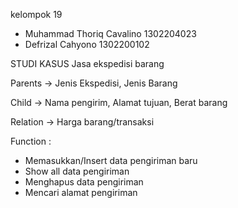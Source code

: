 kelompok 19 
- Muhammad Thoriq Cavalino 1302204023
- Defrizal Cahyono 1302200102


STUDI KASUS
Jasa ekspedisi barang

Parents ->  Jenis Ekspedisi, Jenis Barang

Child ->  Nama pengirim, Alamat tujuan, Berat barang

Relation -> Harga barang/transaksi 



Function : 
- Memasukkan/Insert data pengiriman baru 
- Show all data pengiriman 
- Menghapus data pengiriman 
- Mencari alamat pengiriman 

